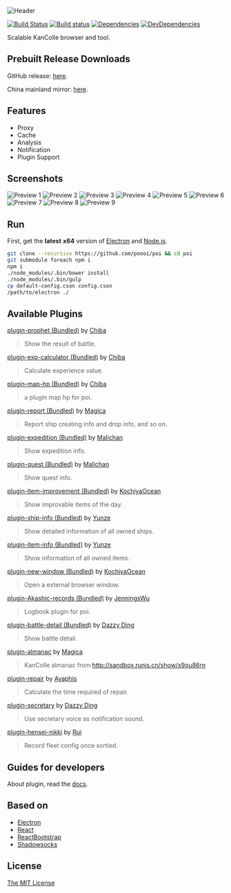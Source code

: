 ![Header](https://raw.githubusercontent.com/poooi/poi/master/assets/img/header.png)

[![Build Status](https://travis-ci.org/poooi/poi.svg?branch=master)](https://travis-ci.org/poooi/poi)
[![Build status](https://ci.appveyor.com/api/projects/status/bpa1dvvjt33xxx5n?svg=true)](https://ci.appveyor.com/project/magica/poi)
[![Dependencies](https://david-dm.org/poooi/poi.svg)](https://david-dm.org/poooi/poi)
[![DevDependencies](https://david-dm.org/poooi/poi/dev-status.svg)](https://david-dm.org/poooi/poi#info=devDependencies)

Scalable KanColle browser and tool.

## Prebuilt Release Downloads

GitHub release: [here](https://github.com/poooi/poi/releases).

China mainland mirror: [here](http://0u0.moe/poi).

## Features

+ Proxy
+ Cache
+ Analysis
+ Notification
+ Plugin Support

## Screenshots

![Preview 1](https://cloud.githubusercontent.com/assets/6753092/10863967/ebcc2b60-8018-11e5-9f74-9d0cf214fe49.png)
![Preview 2](https://cloud.githubusercontent.com/assets/6753092/10863968/ee4d8a96-8018-11e5-92ae-7f794864dca8.png)
![Preview 3](https://cloud.githubusercontent.com/assets/6753092/10863969/f0a49b2c-8018-11e5-9659-43f626c4691c.png)
![Preview 4](https://cloud.githubusercontent.com/assets/6753092/10863970/f19f7ec0-8018-11e5-99f8-8df3bced1616.png)
![Preview 5](https://cloud.githubusercontent.com/assets/6753092/10863971/f2a69114-8018-11e5-8b4e-3017472a24a4.png)
![Preview 6](https://cloud.githubusercontent.com/assets/6753092/10863972/f3c3a898-8018-11e5-9aa6-0049a879e0bc.png)
![Preview 7](https://cloud.githubusercontent.com/assets/6753092/10863973/f56bddb4-8018-11e5-82c1-4d1fc23779a8.png)
![Preview 8](https://cloud.githubusercontent.com/assets/6753092/10863975/f70264ae-8018-11e5-8b71-2fb9a78819d5.png)
![Preview 9](https://cloud.githubusercontent.com/assets/6753092/10863976/f8458094-8018-11e5-9164-c9127fee9257.png)

## Run

First, get the __latest__ __x64__ version of [Electron](https://github.com/atom/electron) and [Node.js](https://nodejs.org).

```bash
git clone --recursive https://github.com/poooi/poi && cd poi
git submodule foreach npm i
npm i
./node_modules/.bin/bower install
./node_modules/.bin/gulp
cp default-config.cson config.cson
/path/to/electron ./
```

## Available Plugins
[plugin-prophet (Bundled)](https://github.com/poooi/plugin-prophet) by [Chiba](https://github.com/Chibaheit)
> Show the result of battle.

[plugin-exp-calculator (Bundled)](https://github.com/poooi/plugin-exp-calculator) by [Chiba](https://github.com/Chibaheit)
> Calculate experience value.

[plugin-map-hp (Bundled)](https://github.com/poooi/plugin-map-hp) by [Chiba](https://github.com/Chibaheit)
> a plugin map hp for poi.

[plugin-report (Bundled)](https://github.com/poooi/plugin-report) by [Magica](https://github.com/magicae)
> Report ship creating info and drop info, and so on.

[plugin-expedition (Bundled)](https://github.com/poooi/plugin-expedition) by [Malichan](https://github.com/malichan)
> Show expedition info.

[plugin-quest (Bundled)](https://github.com/poooi/plugin-quest) by [Malichan](https://github.com/malichan)
> Show quest info.

[plugin-item-improvement (Bundled)](https://github.com/poooi/plugin-item-improvement) by [KochiyaOcean](https://github.com/KochiyaOcean)
> Show improvable items of the day.

[plugin-ship-info (Bundled)](https://github.com/poooi/plugin-ship-info) by [Yunze](https://github.com/myzwillmake)
> Show detailed information of all owned ships.

[plugin-item-info (Bundled)](https://github.com/poooi/plugin-item-info) by [Yunze](https://github.com/myzwillmake)
> Show information of all owned items.

[plugin-new-window (Bundled)](https://github.com/poooi/plugin-new-window) by [KochiyaOcean](https://github.com/KochiyaOcean)
> Open a external browser window.

[plugin-Akashic-records (Bundled)](https://github.com/poooi/plugin-Akashic-records) by [JenningsWu](https://github.com/JenningsWu)
> Logbook plugin for poi.

[plugin-battle-detail (Bundled)](https://github.com/poooi/plugin-battle-detail) by [Dazzy Ding](https://github.com/yukixz)
> Show battle detail.

[plugin-almanac](https://github.com/poooi/plugin-almanac) by [Magica](https://github.com/magicae)
> KanColle almanac from http://sandbox.runjs.cn/show/x9ou86rn

[plugin-repair](https://github.com/Ayaphis/plugin-repair) by [Ayaphis](https://github.com/Ayaphis)
> Calculate the time required of repair.

[plugin-secretary](https://github.com/dazzyd/poi-secretary) by [Dazzy Ding](https://github.com/dazzyd)
> Use secretary voice as notification sound.

[plugin-hensei-nikki](https://github.com/poooi/plugin-hensei-nikki.git) by [Rui](https://github.com/ruiii)
> Record fleet config once sortied.

## Guides for developers

About plugin, read the [docs](https://github.com/poooi/poi/tree/master/docs).

## Based on

+ [Electron](https://github.com/atom/electron)
+ [React](https://github.com/facebook/react)
+ [ReactBootstrap](https://github.com/react-bootstrap/react-bootstrap/)
+ [Shadowsocks](https://github.com/shadowsocks/shadowsocks)

## License
[The MIT License](https://github.com/poooi/poi/blob/master/LICENSE)
